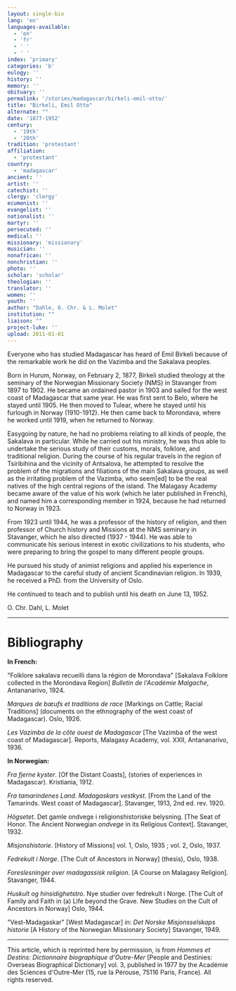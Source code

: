 ```yaml
---
layout: single-bio
lang: 'en'
languages-available:
  - 'en'
  - 'fr'
  - ' '
  - ' '
index: 'primary'
categories: 'b'
eulogy: ''
history: ''
memory: ''
obituary: ''
permalink: '/stories/madagascar/birkeli-emil-otto/'
title: "Birkeli, Emil Otto"
alternate: ""
date: '1877-1952'
century:
  - '19th'
  - '20th'
tradition: 'protestant'
affiliation:
  - 'protestant'
country:
  - 'madagascar'
ancient: ''
artist: ''
catechist: ''
clergy: 'clergy'
ecumenist: ''
evangelist: ''
nationalist: ''
martyr: ''
persecuted: ''
medical: ''
missionary: 'missionary'
musician: ''
nonafrican: ''
nonchristian: ''
photo: ''
scholar: 'scholar'
theologian: ''
translator: ''
women: ''
youth: ''
author: "Dahle, O. Chr. & L. Molet"
institution: ""
liaison: ""
project-luke: ''
upload: 2011-01-01
---
```




Everyone who has studied Madagascar has heard of Emil Birkeli because of the remarkable work he did on the Vazimba and the Sakalava peoples.

Born in Hurum, Norway, on February 2, 1877, Birkeli studied theology at the seminary of the Norwegian Missionary Society (NMS) in Stavanger from 1897 to 1902. He became an ordained pastor in 1903 and sailed for the west coast of Madagascar that same year. He was first sent to Belo, where he stayed until 1905. He then moved to Tulear, where he stayed until his furlough in Norway (1910-1912). He then came back to Morondava, where he worked until 1919, when he returned to Norway.

Easygoing by nature, he had no problems relating to all kinds of people, the Sakalava in particular. While he carried out his ministry, he was thus able to undertake the serious study of their customs, morals, folklore, and traditional religion. During the course of his regular travels in the region of Tsiribihina and the vicinity of Antsalova, he attempted to resolve the problem of the migrations and filiations of the main Sakalava groups, as well as the irritating problem of the Vazimba, who seem[ed] to be the real natives of the high central regions of the island. The Malagasy Academy became aware of the value of his work (which he later published in French), and named him a corresponding member in 1924, because he had returned to Norway in 1923.

From 1923 until 1944, he was a professor of the history of religion, and then professor of Church history and Missions at the NMS seminary in Stavanger, which he also directed (1937 - 1944). He was able to communicate his serious interest in exotic civilizations to his students, who were preparing to bring the gospel to many different people groups.

He pursued his study of animist religions and applied his experience in Madagascar to the careful study of ancient Scandinavian religion. In 1939, he received a PhD. from the University of Oslo.

He continued to teach and to publish until his death on June 13, 1952.

O. Chr. Dahl, L. Molet

---

# Bibliography

**In French:**

"Folklore sakalava recueilli dans la région de Morondava" [Sakalava Folklore collected in the Morondava Region] *Bulletin de l'Académie Malgache*, Antananarivo, 1924.

*Marques de bœufs et traditions de race* [Markings on Cattle; Racial Traditions] (documents on the ethnography of the west coast of Madagascar). Oslo, 1926.

*Les Vazimba de la côte ouest de Madagascar* [The Vazimba of the west coast of Madagascar]. Reports, Malagasy Academy, vol. XXII, Antananarivo, 1936.

**In Norwegian:**

*Fra fjerne kyster*. [Of the Distant Coasts], (stories of experiences in Madagascar). Kristiania, 1912.

*Fra tamarindenes Land. Madagaskars vestkyst*. [From the Land of the Tamarinds. West coast of Madagascar]. Stavanger, 1913, 2nd ed. rev. 1920.

*Högsetet*. Det gamle ondvege i religionshistoriske belysning. [The Seat of Honor. The Ancient Norwegian *ondvege* in its Religious Context]. Stavanger, 1932.

*Misjonshistorie*. [History of Missions] vol. 1, Oslo, 1935 ; vol. 2, Oslo, 1937.

*Fedrekult i Norge*. [The Cult of Ancestors in Norway] (thesis), Oslo, 1938.

*Foreslesninger over madagassisk religion*. [A Course on Malagasy Religion]. Stavanger, 1944.

*Huskult og hinsidighetstro*. Nye studier over fedrekult i Norge. [The Cult of Family and Faith in (a) Life beyond the Grave. New Studies on the Cult of Ancestors in Norway] Oslo, 1944.

"Vest-Madagaskar" [West Madagascar] in: *Det Norske Misjonsselskaps historie* [A History of the Norwegian Missionary Society] Stavanger, 1949.

---

This article, which is reprinted here by permission, is from *Hommes et Destins: Dictionnaire biographique d'Outre-Mer* [People and Destinies: Overseas Biographical Dictionary] vol. 3, published in 1977 by the Académie des Sciences d'Outre-Mer (15, rue la Pérouse, 75116 Paris, France). All rights reserved.
